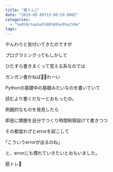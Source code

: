 ```yaml
---
title: "筋トレ💪"
date: "2019-09-09T13:00:59.000Z"
categories: 
  - "%e6%9c%aa%e5%88%86%e9%a1%9e"
tags: 
---
```


やんわりと気付いてきたのですが

プログラミングってもしかして

ひたすら書きまくって覚える系なのでは

ガンガン書かねば🙆🏻わーい

Pythonの基礎中の基礎みたいなのを書いていて

読むより書くだなーとおもったの。

例題的なものを発見したら

即座に類題を自分でつくり時間制限設けて書きつつ

その都度わざとerrorを起こして

｢こういうerrorが出るのね｣

と、errorにも慣れていきたいとおもいました。

筋トレ💪
